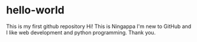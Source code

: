 # hello-world
This is my first github repository
Hi! This is Ningappa I'm new to GitHub and I like web development and python programming.
Thank you.
